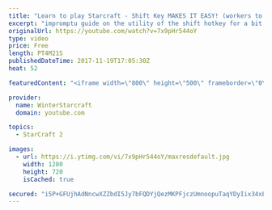 ```yaml
---
title: "Learn to play Starcraft - Shift Key MAKES IT EASY! (workers to gas, waypoints, ctrl grps, moving)"
excerpt: "impromptu guide on the utility of the shift hotkey for a bit of everything"
originalUrl: https://youtube.com/watch?v=7x9pHr544oY
type: video
price: Free
length: PT4M21S
publishedDateTime: 2017-11-19T17:05:30Z
heat: 52

featuredContent: "<iframe width=\"800\" height=\"500\" frameborder=\"0\" src=\"https://www.youtube.com/embed/7x9pHr544oY\" allow=\"accelerometer; autoplay; encrypted-media; gyroscope; picture-in-picture\" allowfullscreen></iframe>"

provider:
  name: WinterStarcraft
  domain: youtube.com

topics:
  - StarCraft 2

images:
  - url: https://i.ytimg.com/vi/7x9pHr544oY/maxresdefault.jpg
    width: 1280
    height: 720
    isCached: true

secured: "i5P+GFUjhAdNncwXZZbdI5Jy7bFQDYjQezMKPFjczUmnoopuTaqYDyIix34xLpqFD9Agc8lJghmsDVBh7D7w40YZAN2BRsxK3mLhyyRjbKalWtHmE0hfqCAlAb8KtH/RHOaNDJZlSHTexUFISSZ/qC7AJfhGQkJUpIb7vocLvYL4W0SGbKAmQAu+vcc39BgOv0Jkoc8mbYcAXqbP7QLxo6BfjecR+GtJNQtgB6LQ3VJB1UF8jQETz2u7DC45WbYPfMz7Gi9+BppOAarMn/aLgeerTHIDgilkA+T/rvx4/Fm6OKsAIXYRWk+e37Ao5WL5kpZQR5HTYqU3j32Hk2mqX/RyQQRuLwmQ+eL3B7ATSDoOqypGoORK88TyOEpK3wFIvBEM9fkTawCSHqIpbNa7jY2AGDZ7W+ExJgE810rmB/k=;eJbaYxiQpuk0Dk874kDRsA=="
---
```


